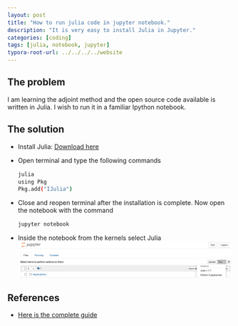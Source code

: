 ```yaml
---
layout: post
title: "How to run julia code in jupyter notebook."
description: "It is very easy to install Julia in Jupyter."
categories: [coding]
tags: [julia, notebook, jupyter]
typora-root-url: ../../../../website
---
```


## The problem

I am learning the adjoint method and the open source code available is written in Julia. I wish to run it in a familiar Ipython notebook.

## The solution

- Install Julia: [Download here](https://julialang.org/downloads/)

- Open terminal and type the following commands

  ```bash
  julia
  using Pkg
  Pkg.add("IJulia")
  ```

- Close and reopen terminal after the installation is complete. Now open the notebook with the command

  ```bash
  jupyter notebook
  ```

- Inside the notebook from the kernels select Julia
  ![image-20220406081339376](/assets/images/image-20220406081339376.png) 

## References

- [Here is the complete guide](https://datatofish.com/add-julia-to-jupyter/)

